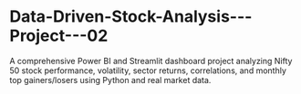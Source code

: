 # Data-Driven-Stock-Analysis---Project---02
A comprehensive Power BI and Streamlit dashboard project analyzing Nifty 50 stock performance, volatility, sector returns, correlations, and monthly top gainers/losers using Python and real market data.
